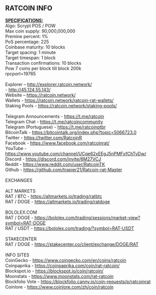RATCOIN INFO
--------------------------------------------------------------------------------------------------------------
<b><u>SPECIFICATIONS:</u></b><br>
Algo: Scrypt POS / POW<br>
Max coin supply: 90,000,000,000<br>
Premine percent: 1%<br>
PoS percentage: 225<br>
Coinbase maturity: 10 blocks<br>
Target spacing: 1 minute<br>
Target timespan: 1 block<br>
Transaction confirmations: 10 blocks<br>
Pow 7 coins per block till block 200k<br>
rpcport=19765<br>
<br>
Explorer – http://explorer.ratcoin.network/<br>
                - http://45.124.55.143/<br>
Website – https://ratcoin.network/<br>
Wallets - https://ratcoin.network/ratcoin-rat-wallets/<br>
Staking Pools - https://ratcoin.network/staking-pools/<br>
<br>
Telegram Announcements - https://t.me/ratcoin<br>
Telegram Chat - https://t.me/ratcoincommunity<br>
Telegram (Portuguese) - https://t.me/ratcoinptbr<br>
BitcoinTalk - https://bitcointalk.org/index.php?topic=5066723.0<br>
Twitter - https://twitter.com/RatcoinR<br>
Facebook - https://www.facebook.com/ratcoinrat/<br>
YouTube - https://www.youtube.com/channel/UCqe62xEEgJ5nPMFxfChTvDw/<br>
Discord - https://discord.com/invite/6M27VCJ<br>
Reddit - https://www.reddit.com/user/RatcoinTK<br>
Github - https://github.com/trapier21/Ratcoin-rat-Master<br>
<br>
EXCHANGES<br>
<br>
ALT MARKETS<br>
RAT / BTC - https://altmarkets.io/trading/ratbtc<br>
RAT / DOGE - https://altmarkets.io/trading/ratdoge<br>
<br>
BOLOLEX.COM<br>
RAT / DOGE - https://bololex.com/trading/sessions/market-view?symbol=RAT-DOGE<br>
RAT / USDT - https://bololex.com/trading/?symbol=RAT-USDT<br>
<br>
STAKECENTER<br>
RAT / DOGE - https://stakecenter.co/client/exchange/DOGE/RAT<br>
<br>
INFO SITES<br>
CoinGecko - https://www.coingecko.com/en/coins/ratcoin<br>
Coinpaprika - https://coinpaprika.com/coin/rat-ratcoin/<br>
Blockspot.io - https://blockspot.io/coin/ratcoin/<br>
Moonstats - https://www.moonstats.com/rat-ratcoin<br>
Blockfolio Vote - https://blockfolio.canny.io/coin-requests/p/ratcoinrat<br>
Coinlore - https://www.coinlore.com/zh/coin/ratcoin<br>
